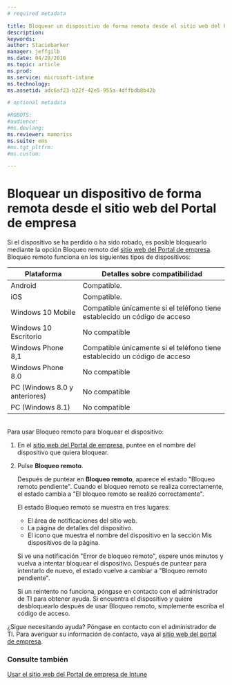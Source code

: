 ```yaml
---
# required metadata

title: Bloquear un dispositivo de forma remota desde el sitio web del Portal de empresa | Microsoft Intune
description:
keywords:
author: Staciebarker
manager: jeffgilb
ms.date: 04/28/2016
ms.topic: article
ms.prod:
ms.service: microsoft-intune
ms.technology:
ms.assetid: adc6af23-b22f-42e5-955a-4dffbdb8b42b

# optional metadata

#ROBOTS:
#audience:
#ms.devlang:
ms.reviewer: mamoriss
ms.suite: ems
#ms.tgt_pltfrm:
#ms.custom:

---
```



# Bloquear un dispositivo de forma remota desde el sitio web del Portal de empresa

Si el dispositivo se ha perdido o ha sido robado, es posible bloquearlo mediante la opción Bloqueo remoto del [sitio web del Portal de empresa](http://portal.manage.microsoft.com). Bloqueo remoto funciona en los siguientes tipos de dispositivos:

Plataforma  |Detalles sobre compatibilidad  
---------|---------
Android | Compatible.       
iOS | Compatible.
Windows 10 Mobile | Compatible únicamente si el teléfono tiene establecido un código de acceso     
Windows 10 Escritorio | No compatible  
Windows Phone 8,1 | Compatible únicamente si el teléfono tiene establecido un código de acceso
Windows Phone 8.0 | No compatible
PC (Windows 8.0 y anteriores) | No compatible       
PC (Windows 8.1) | No compatible

</br>
Para usar Bloqueo remoto para bloquear el dispositivo:

1.  En el [sitio web del Portal de empresa](http://portal.manage.microsoft.com), puntee en el nombre del dispositivo que quiera bloquear.

2.  Pulse **Bloqueo remoto**.

    Después de puntear en **Bloqueo remoto**, aparece el estado "Bloqueo remoto pendiente".  Cuando el bloqueo remoto se realiza correctamente, el estado cambia a "El bloqueo remoto se realizó correctamente".

    El estado Bloqueo remoto se muestra en tres lugares:

    * El área de notificaciones del sitio web. 
    * La página de detalles del dispositivo.
    * El icono que muestra el nombre del dispositivo en la sección Mis dispositivos de la página.

    Si ve una notificación "Error de bloqueo remoto", espere unos minutos y vuelva a intentar bloquear el dispositivo. Después de puntear para intentarlo de nuevo, el estado vuelve a cambiar a "Bloqueo remoto pendiente". 

    Si un reintento no funciona, póngase en contacto con el administrador de TI para obtener ayuda. Si encuentra el dispositivo y quiere desbloquearlo después de usar Bloqueo remoto, simplemente escriba el código de acceso.

¿Sigue necesitando ayuda? Póngase en contacto con el administrador de TI. Para averiguar su información de contacto, vaya al [sitio web del portal de empresa](http://portal.manage.microsoft.com).

### Consulte también
[Usar el sitio web del Portal de empresa de Intune](using-the-intune-company-portal-website.md)

<!--HONumber=Jun16_HO2-->


